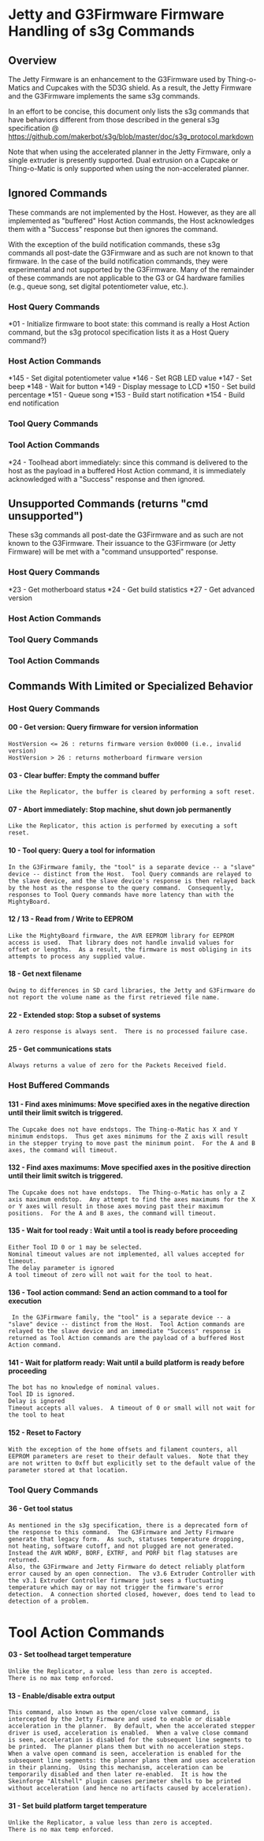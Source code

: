 # Jetty and G3Firmware Firmware Handling of s3g Commands

## Overview

The Jetty Firmware is an enhancement to the G3Firmware used by Thing-o-Matics and Cupcakes with the 5D3G shield.  As a result, the Jetty Firmware and the G3Firmware implements the same s3g commands.

In an effort to be concise, this document only lists the s3g commands that have behaviors different from those described in the general s3g specification @ https://github.com/makerbot/s3g/blob/master/doc/s3g_protocol.markdown

Note that when using the accelerated planner in the Jetty Firmware, only a single extruder is presently supported.  Dual extrusion on a Cupcake or Thing-o-Matic is only supported when using the non-accelerated planner.

## Ignored Commands

These commands are not implemented by the Host.  However, as they are all implemented as "buffered" Host Action commands, the Host acknowledges them with a "Success" response but then ignores the command.

With the exception of the build notification commands, these s3g commands all post-date the G3Firmware and as such are not known to that firmware.  In the case of the build notification commands, they were experimental and not supported by the G3Firmware.  Many of the remainder of these commands are not applicable to the G3 or G4 hardware families (e.g., queue song, set digital potentiometer value, etc.).

### Host Query Commands

*01 - Initialize firmware to boot state: this command is really a Host Action command, but the s3g protocol specification lists it as a Host Query command?)

### Host Action Commands

*145 - Set digital potentiometer value
*146 - Set RGB LED value
*147 - Set beep
*148 - Wait for button
*149 - Display message to LCD
*150 - Set build percentage
*151 - Queue song
*153 - Build start notification
*154 - Build end notification

### Tool Query Commands

### Tool Action Commands

*24 - Toolhead abort immediately: since this command is delivered to the host as the payload in a buffered Host Action command, it is immediately acknowledged with a "Success" response and then ignored.

## Unsupported Commands (returns "cmd unsupported")

These s3g commands all post-date the G3Firmware and as such are not known to the G3Firmware.  Their issuance to the G3Firmware (or Jetty Firmware) will be met with a "command unsupported" response.

### Host Query Commands

*23 - Get motherboard status
*24 - Get build statistics
*27 - Get advanced version

### Host Action Commands

### Tool Query Commands

### Tool Action Commands

## Commands With Limited or Specialized Behavior

### Host Query Commands

#### 00 - Get version: Query firmware for version information
    HostVersion <= 26 : returns firmware version 0x0000 (i.e., invalid version)
    HostVersion > 26 : returns motherboard firmware version
 
#### 03 - Clear buffer: Empty the command buffer
    Like the Replicator, the buffer is cleared by performing a soft reset.

#### 07 - Abort immediately: Stop machine, shut down job permanently
    Like the Replicator, this action is performed by executing a soft reset.

#### 10 - Tool query: Query a tool for information
    In the G3Firmware family, the "tool" is a separate device -- a "slave" device -- distinct from the Host.  Tool Query commands are relayed to the slave device, and the slave device's response is then relayed back by the host as the response to the query command.  Consequently, responses to Tool Query commands have more latency than with the MightyBoard.

#### 12 / 13 - Read from / Write to EEPROM
    Like the MightyBoard firmware, the AVR EEPROM library for EEPROM access is used.  That library does not handle invalid values for offset or lengths.  As a result, the firmware is most obliging in its attempts to process any supplied value.

#### 18 - Get next filename
    Owing to differences in SD card libraries, the Jetty and G3Firmware do not report the volume name as the first retrieved file name.

#### 22 - Extended stop: Stop a subset of systems
    A zero response is always sent.  There is no processed failure case.

#### 25 - Get communications stats
    Always returns a value of zero for the Packets Received field.

### Host Buffered Commands

#### 131 - Find axes minimums: Move specified axes in the negative direction until their limit switch is triggered.
    The Cupcake does not have endstops. The Thing-o-Matic has X and Y minimum endstops.  Thus get axes minimums for the Z axis will result in the stepper trying to move past the minimum point.  For the A and B axes, the command will timeout.

#### 132 - Find axes maximums: Move specified axes in the positive direction until their limit switch is triggered.
    The Cupcake does not have endstops.  The Thing-o-Matic has only a Z axis maximum endstop.  Any attempt to find the axes maximums for the X or Y axes will result in those axes moving past their maximum positions.  For the A and B axes, the command will timeout.
    
#### 135 - Wait for tool ready : Wait until a tool is ready before proceeding
    Either Tool ID 0 or 1 may be selected.
    Nominal timeout values are not implemented, all values accepted for timeout. 
    The delay parameter is ignored
    A tool timeout of zero will not wait for the tool to heat.  

#### 136 - Tool action command: Send an action command to a tool for execution
     In the G3Firmware family, the "tool" is a separate device -- a "slave" device -- distinct from the Host.  Tool Action commands are relayed to the slave device and an immediate "Success" response is returned as Tool Action commands are the payload of a buffered Host Action command.

#### 141 - Wait for platform ready: Wait until a build platform is ready before proceeding
    The bot has no knowledge of nominal values.
    Tool ID is ignored.
    Delay is ignored
    Timeout accepts all values.  A timeout of 0 or small will not wait for the tool to heat

#### 152 - Reset to Factory
    With the exception of the home offsets and filament counters, all EEPROM parameters are reset to their default values.  Note that they are not written to 0xff but explicitly set to the default value of the parameter stored at that location.

### Tool Query Commands

#### 36 - Get tool status
    As mentioned in the s3g specification, there is a deprecated form of the response to this command.  The G3Firmware and Jetty Firmware generate that legacy form.  As such, statuses temperature dropping, not heating, software cutoff, and not plugged are not generated. Instead the AVR WDRF, BORF, EXTRF, and PORF bit flag statuses are returned.
    Also, the G3Firmware and Jetty Firmware do detect reliably platform error caused by an open connection.  The v3.6 Extruder Controller with the v3.1 Extruder Controller firmware just sees a fluctuating temperature which may or may not trigger the firmware's error detection.  A connection shorted closed, however, does tend to lead to detection of a problem.

# Tool Action Commands

#### 03 - Set toolhead target temperature
    Unlike the Replicator, a value less than zero is accepted.
    There is no max temp enforced.

#### 13 - Enable/disable extra output
    This command, also known as the open/close valve command, is intercepted by the Jetty Firmware and used to enable or disable acceleration in the planner.  By default, when the accelerated stepper driver is used, acceleration is enabled.  When a valve close command is seen, acceleration is disabled for the subsequent line segments to be printed.  The planner plans them but with no acceleration steps.  When a valve open command is seen, acceleration is enabled for the subsequent line segments: the planner plans them and uses acceleration in their planning.  Using this mechanism, acceleration can be temporarily disabled and then later re-enabled.  It is how the Skeinforge "Altshell" plugin causes perimeter shells to be printed without acceleration (and hence no artifacts caused by acceleration).

#### 31 - Set build platform target temperature
    Unlike the Replicator, a value less than zero is accepted.
    There is no max temp enforced.


